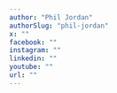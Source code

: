 ```yaml
---
author: "Phil Jordan"
authorSlug: "phil-jordan"
x: ""
facebook: ""
instagram: ""
linkedin: ""
youtube: ""
url: ""
---
```

